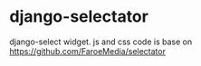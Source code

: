 # django-selectator
django-select widget. js and css code is base on https://github.com/FaroeMedia/selectator
